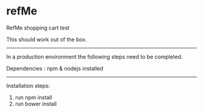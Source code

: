 # refMe

RefMe shopping cart test

This should work out of the box.

----------------------------------
In a production environment the following steps need to be completed.

Dependencies : npm & nodejs installed

----------------------------------
Installation steps:

1) run npm install
2) run bower install


